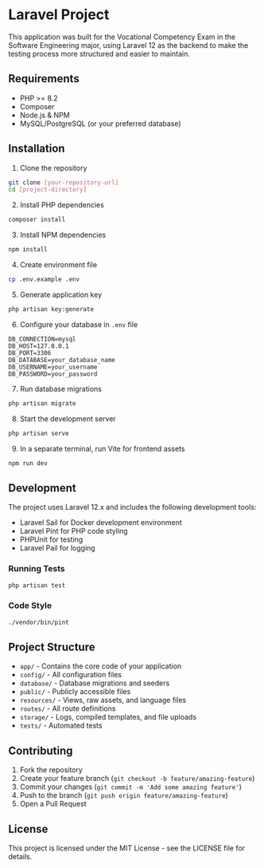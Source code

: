 # Laravel Project

This application was built for the Vocational Competency Exam in the Software Engineering major, using Laravel 12 as the backend to make the testing process more structured and easier to maintain.

## Requirements

-   PHP >= 8.2
-   Composer
-   Node.js & NPM
-   MySQL/PostgreSQL (or your preferred database)

## Installation

1. Clone the repository

```bash
git clone [your-repository-url]
cd [project-directory]
```

2. Install PHP dependencies

```bash
composer install
```

3. Install NPM dependencies

```bash
npm install
```

4. Create environment file

```bash
cp .env.example .env
```

5. Generate application key

```bash
php artisan key:generate
```

6. Configure your database in `.env` file

```
DB_CONNECTION=mysql
DB_HOST=127.0.0.1
DB_PORT=3306
DB_DATABASE=your_database_name
DB_USERNAME=your_username
DB_PASSWORD=your_password
```

7. Run database migrations

```bash
php artisan migrate
```

8. Start the development server

```bash
php artisan serve
```

9. In a separate terminal, run Vite for frontend assets

```bash
npm run dev
```

## Development

The project uses Laravel 12.x and includes the following development tools:

-   Laravel Sail for Docker development environment
-   Laravel Pint for PHP code styling
-   PHPUnit for testing
-   Laravel Pail for logging

### Running Tests

```bash
php artisan test
```

### Code Style

```bash
./vendor/bin/pint
```

## Project Structure

-   `app/` - Contains the core code of your application
-   `config/` - All configuration files
-   `database/` - Database migrations and seeders
-   `public/` - Publicly accessible files
-   `resources/` - Views, raw assets, and language files
-   `routes/` - All route definitions
-   `storage/` - Logs, compiled templates, and file uploads
-   `tests/` - Automated tests

## Contributing

1. Fork the repository
2. Create your feature branch (`git checkout -b feature/amazing-feature`)
3. Commit your changes (`git commit -m 'Add some amazing feature'`)
4. Push to the branch (`git push origin feature/amazing-feature`)
5. Open a Pull Request

## License

This project is licensed under the MIT License - see the LICENSE file for details.

